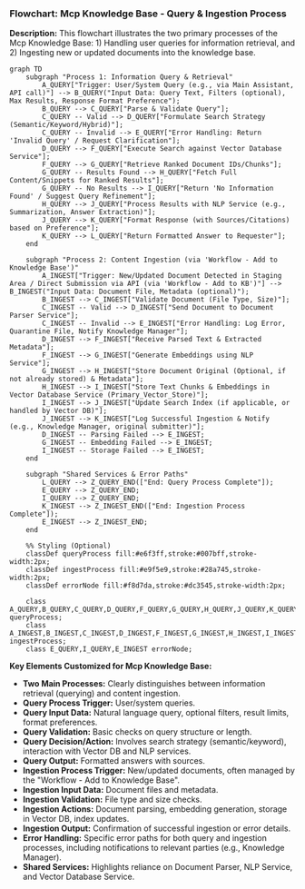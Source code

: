 ### Flowchart: Mcp Knowledge Base - Query & Ingestion Process

**Description:** This flowchart illustrates the two primary processes of the Mcp Knowledge Base: 1) Handling user queries for information retrieval, and 2) Ingesting new or updated documents into the knowledge base.

```mermaid
graph TD
    subgraph "Process 1: Information Query & Retrieval"
        A_QUERY["Trigger: User/System Query (e.g., via Main Assistant, API call)"] --> B_QUERY("Input Data: Query Text, Filters (optional), Max Results, Response Format Preference");
        B_QUERY --> C_QUERY["Parse & Validate Query"];
        C_QUERY -- Valid --> D_QUERY["Formulate Search Strategy (Semantic/Keyword/Hybrid)"];
        C_QUERY -- Invalid --> E_QUERY["Error Handling: Return 'Invalid Query' / Request Clarification"];
        D_QUERY --> F_QUERY["Execute Search against Vector Database Service"];
        F_QUERY --> G_QUERY["Retrieve Ranked Document IDs/Chunks"];
        G_QUERY -- Results Found --> H_QUERY["Fetch Full Content/Snippets for Ranked Results"];
        G_QUERY -- No Results --> I_QUERY["Return 'No Information Found' / Suggest Query Refinement"];
        H_QUERY --> J_QUERY["Process Results with NLP Service (e.g., Summarization, Answer Extraction)"];
        J_QUERY --> K_QUERY["Format Response (with Sources/Citations) based on Preference"];
        K_QUERY --> L_QUERY["Return Formatted Answer to Requester"];
    end

    subgraph "Process 2: Content Ingestion (via 'Workflow - Add to Knowledge Base')"
        A_INGEST["Trigger: New/Updated Document Detected in Staging Area / Direct Submission via API (via 'Workflow - Add to KB')"] --> B_INGEST("Input Data: Document File, Metadata (optional)");
        B_INGEST --> C_INGEST["Validate Document (File Type, Size)"];
        C_INGEST -- Valid --> D_INGEST["Send Document to Document Parser Service"];
        C_INGEST -- Invalid --> E_INGEST["Error Handling: Log Error, Quarantine File, Notify Knowledge Manager"];
        D_INGEST --> F_INGEST["Receive Parsed Text & Extracted Metadata"];
        F_INGEST --> G_INGEST["Generate Embeddings using NLP Service"];
        G_INGEST --> H_INGEST["Store Document Original (Optional, if not already stored) & Metadata"];
        H_INGEST --> I_INGEST["Store Text Chunks & Embeddings in Vector Database Service (Primary_Vector_Store)"];
        I_INGEST --> J_INGEST["Update Search Index (if applicable, or handled by Vector DB)"];
        J_INGEST --> K_INGEST["Log Successful Ingestion & Notify (e.g., Knowledge Manager, original submitter)"];
        D_INGEST -- Parsing Failed --> E_INGEST;
        G_INGEST -- Embedding Failed --> E_INGEST;
        I_INGEST -- Storage Failed --> E_INGEST;
    end

    subgraph "Shared Services & Error Paths"
        L_QUERY --> Z_QUERY_END(["End: Query Process Complete"]);
        E_QUERY --> Z_QUERY_END;
        I_QUERY --> Z_QUERY_END;
        K_INGEST --> Z_INGEST_END(["End: Ingestion Process Complete"]);
        E_INGEST --> Z_INGEST_END;
    end

    %% Styling (Optional)
    classDef queryProcess fill:#e6f3ff,stroke:#007bff,stroke-width:2px;
    classDef ingestProcess fill:#e9f5e9,stroke:#28a745,stroke-width:2px;
    classDef errorNode fill:#f8d7da,stroke:#dc3545,stroke-width:2px;

    class A_QUERY,B_QUERY,C_QUERY,D_QUERY,F_QUERY,G_QUERY,H_QUERY,J_QUERY,K_QUERY,L_QUERY queryProcess;
    class A_INGEST,B_INGEST,C_INGEST,D_INGEST,F_INGEST,G_INGEST,H_INGEST,I_INGEST,J_INGEST,K_INGEST ingestProcess;
    class E_QUERY,I_QUERY,E_INGEST errorNode;
```

**Key Elements Customized for Mcp Knowledge Base:**
*   **Two Main Processes:** Clearly distinguishes between information retrieval (querying) and content ingestion.
*   **Query Process Trigger:** User/system queries.
*   **Query Input Data:** Natural language query, optional filters, result limits, format preferences.
*   **Query Validation:** Basic checks on query structure or length.
*   **Query Decision/Action:** Involves search strategy (semantic/keyword), interaction with Vector DB and NLP services.
*   **Query Output:** Formatted answers with sources.
*   **Ingestion Process Trigger:** New/updated documents, often managed by the "Workflow - Add to Knowledge Base".
*   **Ingestion Input Data:** Document files and metadata.
*   **Ingestion Validation:** File type and size checks.
*   **Ingestion Actions:** Document parsing, embedding generation, storage in Vector DB, index updates.
*   **Ingestion Output:** Confirmation of successful ingestion or error details.
*   **Error Handling:** Specific error paths for both query and ingestion processes, including notifications to relevant parties (e.g., Knowledge Manager).
*   **Shared Services:** Highlights reliance on Document Parser, NLP Service, and Vector Database Service.

